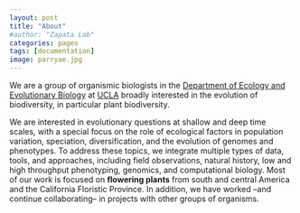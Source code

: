 ```yaml
---
layout: post
title: "About"
#author: "Zapata Lab"
categories: pages
tags: [documentation]
image: parryae.jpg
---
```


We are a group of organismic biologists in the [Department of Ecology and Evolutionary Biology](https://www.eeb.ucla.edu) at [UCLA](https://www.ucla.edu) broadly interested in the evolution of biodiversity, in particular plant biodiversity.

We are interested in evolutionary questions at shallow and deep time scales, with a special focus on the role of ecological factors in population variation, speciation, diversification, and the evolution of genomes and phenotypes. To address these topics, we integrate multiple types of data, tools, and approaches, including field observations, natural history, low and high throughput phenotyping, genomics, and computational biology. Most of our work is focused on **flowering plants** from south and central America and the California Floristic Province. In addition, we have worked –and continue collaborating– in projects with other groups of organisms.
